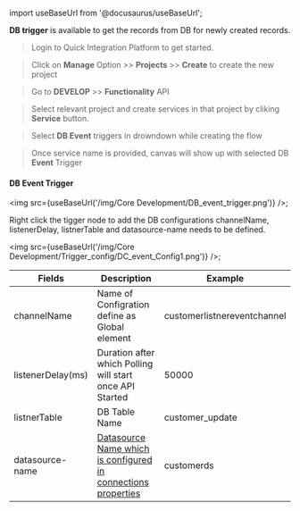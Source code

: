 import useBaseUrl from '@docusaurus/useBaseUrl';


**DB trigger** is available to get the records from DB for newly created records.

>Login to Quick Integration Platform to get started.

>Click on **Manage** Option >> **Projects** >> **Create** to create the new project

>Go to **DEVELOP** >> **Functionality** API

>Select relevant project and create services in that project
by cliking **Service** button.

>Select **DB Event** triggers in drowndown while creating the flow

>Once service name is provided, canvas will show up with selected DB **Event** Trigger

#### DB Event Trigger

<img src={useBaseUrl('/img/Core Development/DB_event_trigger.png')} />;

Right click the tigger node to add the DB configurations channelName, listenerDelay, listnerTable and datasource-name needs to be defined.


<img src={useBaseUrl('/img/Core Development/Trigger_config/DC_event_Config1.png')} />;

<table>
<thead>
<tr>
<th>Fields</th>
<th>Description</th>
<th>Example</th>
</tr>
</thead>
<tbody>
<tr>
<td>channelName</td>
<td>Name of Configration define as Global element</td>
<td>customerlistnereventchannel</td>
</tr>
<tr>
<td>listenerDelay(ms)</td>
<td>Duration after which Polling will start once API Started</td>
<td>50000</td>
</tr>
<tr>
<td>listnerTable</td>
<td>DB Table Name</td>
<td>customer_update</td>
</tr>
<tr>
<td>datasource-name</td>
<td><a href="/docs/docs/Core Development/Property Config/Connection Properties/DataSource JDBC">Datasource Name which is configured in connections properties</a></td>
<td>customerds</td>
</tr>
</tbody>
</table>



